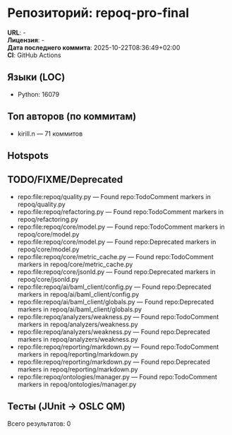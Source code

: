 
# Репозиторий: **repoq-pro-final**

**URL**: -  
**Лицензия**: -  
**Дата последнего коммита**: 2025-10-22T08:36:49+02:00  
**CI**: GitHub Actions

## Языки (LOC)

- Python: 16079

## Топ авторов (по коммитам)

- kirill.n — 71 коммитов

## Hotspots

## TODO/FIXME/Deprecated

- repo:file:repoq/quality.py — Found repo:TodoComment markers in repoq/quality.py
- repo:file:repoq/refactoring.py — Found repo:TodoComment markers in repoq/refactoring.py
- repo:file:repoq/core/model.py — Found repo:TodoComment markers in repoq/core/model.py
- repo:file:repoq/core/model.py — Found repo:Deprecated markers in repoq/core/model.py
- repo:file:repoq/core/metric_cache.py — Found repo:TodoComment markers in repoq/core/metric_cache.py
- repo:file:repoq/core/jsonld.py — Found repo:Deprecated markers in repoq/core/jsonld.py
- repo:file:repoq/ai/baml_client/config.py — Found repo:Deprecated markers in repoq/ai/baml_client/config.py
- repo:file:repoq/ai/baml_client/globals.py — Found repo:Deprecated markers in repoq/ai/baml_client/globals.py
- repo:file:repoq/analyzers/weakness.py — Found repo:TodoComment markers in repoq/analyzers/weakness.py
- repo:file:repoq/analyzers/weakness.py — Found repo:Deprecated markers in repoq/analyzers/weakness.py
- repo:file:repoq/reporting/markdown.py — Found repo:TodoComment markers in repoq/reporting/markdown.py
- repo:file:repoq/reporting/markdown.py — Found repo:Deprecated markers in repoq/reporting/markdown.py
- repo:file:repoq/ontologies/manager.py — Found repo:TodoComment markers in repoq/ontologies/manager.py

## Тесты (JUnit → OSLC QM)

Всего результатов: 0
